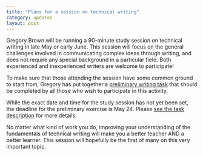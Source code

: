 ```yaml
---
title: "Plans for a session on technical writing"
category: updates
layout: post
---
```


Gregory Brown will be running a 90-minute study session on technical writing in
late May or early June. This session will focus on the general challenges
involved in communicating complex ideas through writing, and does not require
any special background in a particular field. Both experienced and 
inexperienced writers are welcome to participate!

To make sure that those attending the session have some common ground to
start from, Gregory has put together a [preliminary writing task](http://forum.mendicantuniversity.org/discussion/17/task-for-the-upcoming-technical-writing-session) 
that should be completed by all those who wish to participate in this 
activity.

While the exact date and time for the study session has not yet been set, 
the deadline for the preliminary exercise is May 24. Please [see the task
description](http://forum.mendicantuniversity.org/discussion/17/task-for-the-upcoming-technical-writing-session) for more details.

No matter what kind of work you do, improving your understanding of the
fundamentals of technical writing will make you a better 
teacher AND a better learner. This session will hopefully be the first
of many on this very important topic.
